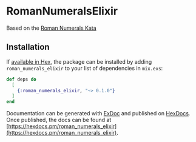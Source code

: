 # RomanNumeralsElixir

Based on the [Roman Numerals Kata](https://github.com/PillarTechnology/kata-roman-numeral-calculator)

## Installation

If [available in Hex](https://hex.pm/docs/publish), the package can be installed
by adding `roman_numerals_elixir` to your list of dependencies in `mix.exs`:

```elixir
def deps do
  [
    {:roman_numerals_elixir, "~> 0.1.0"}
  ]
end
```

Documentation can be generated with [ExDoc](https://github.com/elixir-lang/ex_doc)
and published on [HexDocs](https://hexdocs.pm). Once published, the docs can
be found at [https://hexdocs.pm/roman_numerals_elixir](https://hexdocs.pm/roman_numerals_elixir).

